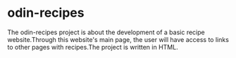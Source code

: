 # odin-recipes
The odin-recipes project is about the development of a basic recipe website.Through this website's main page, the user will have access to links to other pages with recipes.The project is written in HTML.